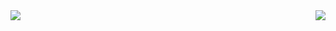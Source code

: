 <a href="https://github.com/89mpxf">
  <img align="left" src="https://github-readme-stats.vercel.app/api?username=89mpxf&show_icons=true&bg_color=9,fb743f,fc466b&title_color=ffffff&text_color=ffffff&icon_color=ffffff" />
</a>
<a href="https://github.com/89mpxf">
  <img align="right" src="https://github-readme-stats.vercel.app/api/top-langs/?username=89mpxf&layout=compact&show_icons=true&bg_color=9,fb743f,fc466b&title_color=ffffff&text_color=ffffff&icon_color=ffffff)](https://github.com/anuraghazra/github-readme-stats" />
</a>
